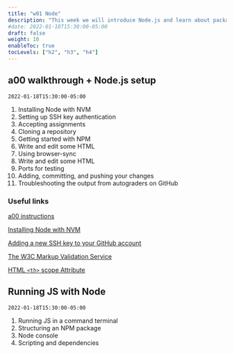 ```yaml
---
title: "w01 Node"
description: "This week we will introduce Node.js and learn about package management with NPM, creating Node packages, and generally working with packages in git repos."
#date: 2022-01-18T15:30:00-05:00
draft: false
weight: 10
enableToc: true
tocLevels: ["h2", "h3", "h4"]
---
```


## a00 walkthrough + Node.js setup

`2022-01-18T15:30:00-05:00`

1. Installing Node with NVM
2. Setting up SSH key authentication
3. Accepting assignments
4. Cloning a repository
5. Getting started with NPM
6. Write and edit some HTML
7. Using browser-sync
8. Write and edit some HTML
9. Ports for testing
10. Adding, committing, and pushing your changes
11. Troubleshooting the output from autograders on GitHub

### Useful links

[a00 instructions](/a/00/)

[Installing Node with NVM](https://github.com/nvm-sh/nvm#installing-and-updating)

[Adding a new SSH key to your GitHub account](https://docs.github.com/en/authentication/connecting-to-github-with-ssh/adding-a-new-ssh-key-to-your-github-account)

[The W3C Markup Validation Service](https://validator.w3.org/)

[HTML `<th>` scope Attribute](https://www.w3schools.com/tags/att_th_scope.asp)

## Running JS with Node

`2022-01-18T15:30:00-05:00`

1. Running JS in a command terminal
2. Structuring an NPM package
3. Node console
4. Scripting and dependencies
